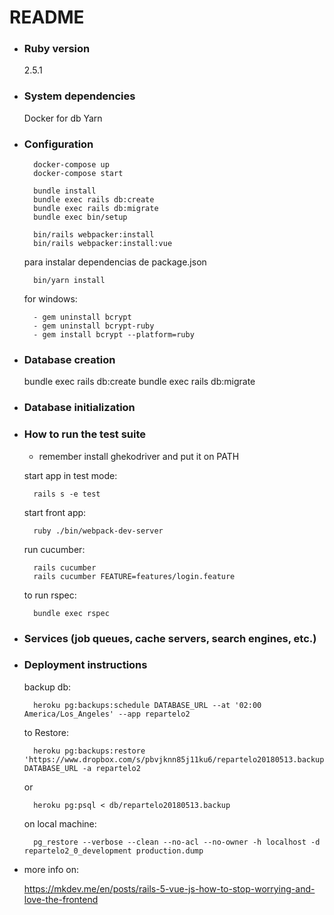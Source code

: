 # README

* ### Ruby version
    2.5.1
    
* ### System dependencies
    Docker for db
    Yarn

* ### Configuration
    
        docker-compose up
        docker-compose start
    
        bundle install
        bundle exec rails db:create
        bundle exec rails db:migrate
        bundle exec bin/setup
        
        bin/rails webpacker:install
        bin/rails webpacker:install:vue
        
    para instalar dependencias de package.json
    
        bin/yarn install
        
    for windows:
        
        - gem uninstall bcrypt
        - gem uninstall bcrypt-ruby
        - gem install bcrypt --platform=ruby

* ### Database creation
    bundle exec rails db:create
    bundle exec rails db:migrate


* ### Database initialization

* ### How to run the test suite
    
    - remember install ghekodriver and put it on PATH
    
    start app in test mode:
   
        rails s -e test
       
    start front app:
            
        ruby ./bin/webpack-dev-server
       
    run cucumber:
    
        rails cucumber
        rails cucumber FEATURE=features/login.feature
        
    to run rspec:
    
        bundle exec rspec

* ### Services (job queues, cache servers, search engines, etc.)

* ### Deployment instructions
    
    backup db:
        
        heroku pg:backups:schedule DATABASE_URL --at '02:00 America/Los_Angeles' --app repartelo2
        
    to Restore:
    
        heroku pg:backups:restore 'https://www.dropbox.com/s/pbvjknn85j11ku6/repartelo20180513.backup' DATABASE_URL -a repartelo2
        
    or
        
        heroku pg:psql < db/repartelo20180513.backup
        
    on local machine:
        
        pg_restore --verbose --clean --no-acl --no-owner -h localhost -d repartelo2_0_development production.dump

* more info on:

    https://mkdev.me/en/posts/rails-5-vue-js-how-to-stop-worrying-and-love-the-frontend
